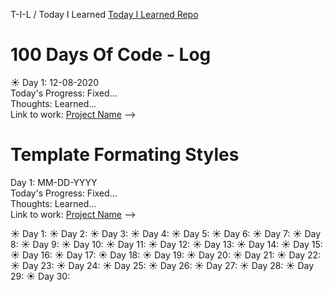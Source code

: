 T-I-L / Today I Learned 
[Today I Learned Repo](https://github.com/EO4wellness/T-I-L)

# 100 Days Of Code - Log
:sunny: Day 1: 12-08-2020<br>
Today's Progress: Fixed...<br>
Thoughts: Learned...<br>
Link to work: [Project Name](http://www.example.com) --><br>

# Template Formating Styles 
Day 1: MM-DD-YYYY<br>
Today's Progress: Fixed...<br>
Thoughts: Learned...<br>
Link to work: [Project Name](http://www.example.com) --><br>


:sunny: Day 1:
:sunny: Day 2:
:sunny: Day 3:
:sunny: Day 4:
:sunny: Day 5:
:sunny: Day 6:
:sunny: Day 7:
:sunny: Day 8:
:sunny: Day 9:
:sunny: Day 10:
:sunny: Day 11:
:sunny: Day 12:
:sunny: Day 13:
:sunny: Day 14:
:sunny: Day 15:
:sunny: Day 16:
:sunny: Day 17:
:sunny: Day 18:
:sunny: Day 19:
:sunny: Day 20:
:sunny: Day 21:
:sunny: Day 22:
:sunny: Day 23:
:sunny: Day 24:
:sunny: Day 25:
:sunny: Day 26:
:sunny: Day 27:
:sunny: Day 28:
:sunny: Day 29:
:sunny: Day 30:
